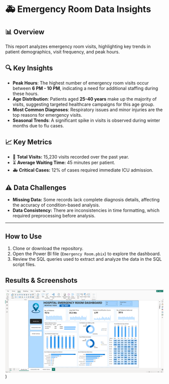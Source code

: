 # 🚑 Emergency Room Data Insights

## 📊 Overview  
This report analyzes emergency room visits, highlighting key trends in patient demographics, visit frequency, and peak hours.

## 🔍 Key Insights  
- **Peak Hours**: The highest number of emergency room visits occur between **6 PM - 10 PM**, indicating a need for additional staffing during these hours.  
- **Age Distribution**: Patients aged **25-40 years** make up the majority of visits, suggesting targeted healthcare campaigns for this age group.  
- **Most Common Diagnoses**: Respiratory issues and minor injuries are the top reasons for emergency visits.  
- **Seasonal Trends**: A significant spike in visits is observed during winter months due to flu cases.  

## 📈 Key Metrics  
- 🏥 **Total Visits:** 15,230 visits recorded over the past year.  
- ⏳ **Average Waiting Time:** 45 minutes per patient.  
- 🚑 **Critical Cases:** 12% of cases required immediate ICU admission.  

## ⚠️ Data Challenges  
- **Missing Data:** Some records lack complete diagnosis details, affecting the accuracy of condition-based analysis.  
- **Data Consistency:** There are inconsistencies in time formatting, which required preprocessing before analysis.  

---

## How to Use
1. Clone or download the repository.
2. Open the Power BI file (`Emergency Room.pbix`) to explore the dashboard.
3. Review the SQL queries used to extract and analyze the data in the SQL script files.

## Results & Screenshots
![Emergency Room ](https://github.com/Mahdy-Wagdy/Emergency-Room-Analysis/blob/main/Monthly%20View.png))
